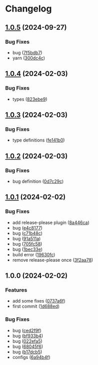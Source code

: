 # Changelog

## [1.0.5](https://github.com/mnpay/mn-payment-platforms/compare/mongolian-payment-platforms-v1.0.4...mongolian-payment-platforms-v1.0.5) (2024-09-27)


### Bug Fixes

* bug ([7f5bdb7](https://github.com/mnpay/mn-payment-platforms/commit/7f5bdb74ee006b8e66253648fc244aebb92a4183))
* yarn ([300dc4c](https://github.com/mnpay/mn-payment-platforms/commit/300dc4c3051007cfeedb6adb26f7acd27e9e0a6c))

## [1.0.4](https://github.com/mnpay/mn-payment-platforms/compare/mongolian-payment-platforms-v1.0.3...mongolian-payment-platforms-v1.0.4) (2024-02-03)


### Bug Fixes

* types ([823ebe9](https://github.com/mnpay/mn-payment-platforms/commit/823ebe9a504423741e9a43508d1858abe9cb93cc))

## [1.0.3](https://github.com/mnpay/mn-payment-platforms/compare/mongolian-payment-platforms-v1.0.2...mongolian-payment-platforms-v1.0.3) (2024-02-03)


### Bug Fixes

* type definitions ([fe141b0](https://github.com/mnpay/mn-payment-platforms/commit/fe141b08c8521641b19b4560995a1b823d127135))

## [1.0.2](https://github.com/mnpay/mn-payment-platforms/compare/mongolian-payment-platforms-v1.0.1...mongolian-payment-platforms-v1.0.2) (2024-02-03)


### Bug Fixes

* bug definition ([0d7c29c](https://github.com/mnpay/mn-payment-platforms/commit/0d7c29cba1a95d17e3a3b13c42ed5ffa6f9410e4))

## [1.0.1](https://github.com/mnpay/mn-payment-platforms/compare/mongolian-payment-platforms-v1.0.0...mongolian-payment-platforms-v1.0.1) (2024-02-02)


### Bug Fixes

* add release-please plugin ([8a446ca](https://github.com/mnpay/mn-payment-platforms/commit/8a446cab20d5426b2bd0624e845726cdc71241da))
* bug ([e4c8177](https://github.com/mnpay/mn-payment-platforms/commit/e4c8177ab5a030726c0b0b4062324af5d9c60b2e))
* bug ([c71b48c](https://github.com/mnpay/mn-payment-platforms/commit/c71b48c0b3ddd053df192201fa75ca568fcb9a2a))
* bug ([91a511a](https://github.com/mnpay/mn-payment-platforms/commit/91a511aa08048bb3e4db6328c9f036f7e1798f46))
* bug ([705fc58](https://github.com/mnpay/mn-payment-platforms/commit/705fc58b3534abb66537f5d80c40ab55298b626a))
* bug ([1bec33e](https://github.com/mnpay/mn-payment-platforms/commit/1bec33ecfd793d14b7fa4e3bcd7eb9b8ff66bddc))
* build error ([19630fc](https://github.com/mnpay/mn-payment-platforms/commit/19630fcaec6a896fb2f8dd7af11f47c3d7b65cd5))
* remove release-please once ([3f2aa78](https://github.com/mnpay/mn-payment-platforms/commit/3f2aa7865ff5f5f3e35f153d503750ae70676ac4))

## 1.0.0 (2024-02-02)


### Features

* add some fixes ([0737a6f](https://github.com/sura0111/mongolian-payment-platforms/commit/0737a6f613456d7fa268d25615752a1da394136e))
* first commit ([1d688ed](https://github.com/sura0111/mongolian-payment-platforms/commit/1d688ed898040f2068c4c6b449c908b793e1a3cc))


### Bug Fixes

* bug ([ced2f9f](https://github.com/sura0111/mongolian-payment-platforms/commit/ced2f9f66c597092b2f805e587de3503dcd4329c))
* bug ([bf933b4](https://github.com/sura0111/mongolian-payment-platforms/commit/bf933b466875f473fb5980f53706b4c695e740b5))
* bug ([022efa5](https://github.com/sura0111/mongolian-payment-platforms/commit/022efa55a1bcd07047e8b9bb27853833a8ae8ef7))
* bug ([68045f6](https://github.com/sura0111/mongolian-payment-platforms/commit/68045f6e7ee213899b363c7664af1913b728ac2e))
* bug ([b17dcb5](https://github.com/sura0111/mongolian-payment-platforms/commit/b17dcb5a0304da7fd5b9a7ebaf18adb290f9dcc9))
* configs ([6a94b4f](https://github.com/sura0111/mongolian-payment-platforms/commit/6a94b4f999118af0ec9686e7dbe8e940cb138d9c))
